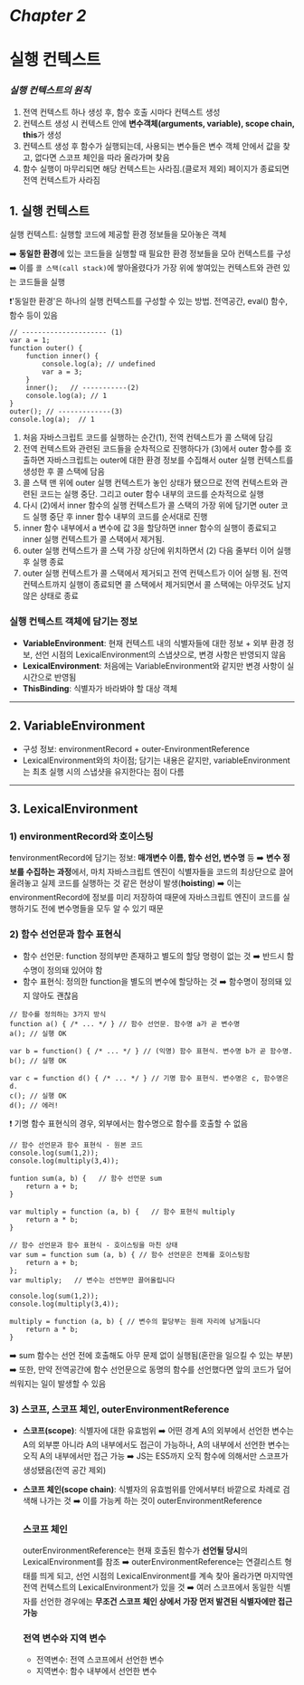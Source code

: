 # ***Chapter 2***

# 실행 컨텍스트

### ***실행 컨텍스트의 원칙***

1. 전역 컨텍스트 하나 생성 후, 함수 호출 시마다 컨텍스트 생성
2. 컨텍스트 생성 시 컨텍스트 안에 **변수객체(arguments, variable), scope chain, this**가 생성
3. 컨텍스트 생성 후 함수가 실행되는데, 사용되는 변수들은 변수 객체 안에서 값을 찾고, 없다면 스코프 체인을 따라 올라가며 찾음
4. 함수 실행이 마무리되면 해당 컨텍스트는 사라짐.(클로저 제외) 페이지가 종료되면 전역 컨텍스트가 사라짐

## **1.  실행 컨텍스트**
실행 컨텍스트: 실행할 코드에 제공할 환경 정보들을 모아놓은 객체

➡️ **동일한 환경**에 있는 코드들을 실행할 때 필요한 환경 정보들을 모아 컨텍스트를 구성 ➡️ 이를 `콜 스택(call stack)`에 쌓아올렸다가 가장 위에 쌓여있는 컨텍스트와 관련 있는 코드들을 실행

❗️'동일한 환경'은 하나의 실행 컨텍스트를 구성할 수 있는 방법. 전역공간, eval() 함수, 함수 등이 있음


    // --------------------- (1)
    var a = 1;
    function outer() {
	    function inner() {
		    console.log(a); // undefined
		    var a = 3;
		}
		inner();   // -----------(2)
		console.log(a); // 1
	}
	outer(); // -------------(3)
	console.log(a);  // 1

1. 처음 자바스크립트 코드를 실행하는 순간(1), 전역 컨텍스트가 콜 스택에 담김
2. 전역 컨텍스트와 관련된 코드들을 순차적으로 진행하다가 (3)에서 outer 함수를 호출하면 자바스크립트는 outer에 대한 환경 정보를 수집해서 outer 실행 컨텍스트를 생성한 후 콜 스택에 담음
3. 콜 스택 맨 위에 outer 실행 컨텍스트가 놓인 상태가 됐으므로 전역 컨텍스트와 관련된 코드는 실행 중단. 그리고 outer 함수 내부의 코드를 순차적으로 실행
4. 다시 (2)에서 inner 함수의 실행 컨텍스트가 콜 스택의 가장 위에 담기면 outer 코드 실행 중단 후 inner 함수 내부의 코드를 순서대로 진행
5. inner 함수 내부에서 a 변수에 값 3을 할당하면 inner 함수의 실행이 종료되고 inner 실행 컨텍스트가 콜 스택에서 제거됨. 
6. outer 실행 컨텍스트가 콜 스택 가장 상단에 위치하면서 (2) 다음 줄부터 이어 실행 후 실행 종료
7. outer 실행 컨텍스트가 콜 스택에서 제거되고 전역 컨텍스트가 이어 실행 됨. 전역 컨텍스트까지 실행이 종료되면 콜 스택에서 제거되면서 콜 스택에는 아무것도 남지 않은 상태로 종료

### **실행 컨텍스트 객체에 담기는 정보**

 - **VariableEnvironment**: 현재 컨텍스트 내의 식별자들에 대한 정보 + 외부 환경 정보, 선언 시점의 LexicalEnvironment의 스냅샷으로, 변경 사항은 반영되지 않음
 - **LexicalEnvironment**: 처음에는 VariableEnvironment와 같지만 변경 사항이 실시간으로 반영됨
- **ThisBinding**: 식별자가 바라봐야 할 대상 객체
---

## **2. VariableEnvironment**
- 구성 정보: environmentRecord + outer-EnvironmentReference
- LexicalEnvironment와의 차이점; 담기는 내용은 같지만, variableEnvironment는 최초 실행 시의 스냅샷을 유지한다는 점이 다름
---

## **3. LexicalEnvironment**
### 1) environmentRecord와 호이스팅
❗️environmentRecord에 담기는 정보: **매개변수 이름, 함수 선언, 변수명** 등
➡️ **변수 정보를 수집하는 과정**에서, 마치 자바스크립트 엔진이 식별자들을 코드의 최상단으로 끌어올려놓고 실제 코드를 실행하는 것 같은 현상이 발생(**hoisting**)
➡️ 이는 environmentRecord에 정보를 미리 저장하여 때문에 자바스크립트 엔진이 코드를 실행하기도 전에 변수명들을 모두 알 수 있기 때문

### 2) 함수 선언문과 함수 표현식
- 함수 선언문: function 정의부만 존재하고 별도의 할당 명령이 없는 것
➡️ 반드시 함수명이 정의돼 있어야 함
- 함수 표현식: 정의한 function을 별도의 변수에 할당하는 것
➡️ 함수명이 정의돼 있지 않아도 괜찮음

```
// 함수를 정의하는 3가지 방식
function a() { /* ... */ } // 함수 선언문. 함수명 a가 곧 변수명
a(); // 실행 OK

var b = function() { /* ... */ } // (익명) 함수 표현식. 변수명 b가 곧 함수명.
b(); // 실행 OK

var c = function d() { /* ... */ } // 기명 함수 표현식. 변수명은 c, 함수명은 d.
c(); // 실행 OK
d(); // 에러!
```
❗️ 기명 함수 표현식의 경우, 외부에서는 함수명으로 함수를 호출할 수 없음

```
// 함수 선언문과 함수 표현식 - 원본 코드
console.log(sum(1,2));
console.log(multiply(3,4));

funtion sum(a, b) {   // 함수 선언문 sum
	return a + b;
}

var multiply = function (a, b) {   // 함수 표현식 multiply
	return a * b;
}
```
```
// 함수 선언문과 함수 표현식 - 호이스팅을 마친 상태
var sum = function sum (a, b) { // 함수 선언문은 전체를 호이스팅함
	return a + b;
};
var multiply;   // 변수는 선언부만 끌어올립니다

console.log(sum(1,2));
console.log(multiply(3,4));

multiply = function (a, b) { // 변수의 할당부는 원래 자리에 남겨둡니다
	return a * b;
}
```
➡️ sum 함수는 선언 전에 호출해도 아무 문제 없이 실행됨(혼란을 일으킬 수 있는 부분)
➡️ 또한, 만약 전역공간에 함수 선언문으로 동명의 함수를 선언했다면 앞의 코드가 덮어씌워지는 일이 발생할 수 있음

### 3) 스코프, 스코프 체인, outerEnvironmentReference
- **스코프(scope)**: 식별자에 대한 유효범위
➡️ 어떤 경계 A의 외부에서 선언한 변수는 A의 외부뿐 아니라 A의 내부에서도 접근이 가능하나, A의 내부에서 선언한 변수는 오직 A의 내부에서만 접근 가능
➡️ JS는 ES5까지 오직 함수에 의해서만 스코프가 생성됐음(전역 공간 제외)
- **스코프 체인(scope chain)**: 식별자의 유효범위를 안에서부터 바깥으로 차례로 검색해 나가는 것
➡️ 이를 가능케 하는 것이 outerEnvironmentReference


  ### **스코프 체인**
  outerEnvironmentReference는 현재 호출된 함수가 **선언될 당시**의 LexicalEnvironment를 참조
  ➡️ outerEnvironmentReference는 연결리스트 형태를 띄게 되고, 선언 시점의 LexicalEnvironment를 계속 찾아 올라가면 마지막엔 전역 컨텍스트의 LexicalEnvironment가 있을 것
  ➡️ 여러 스코프에서 동일한 식별자를 선언한 경우에는 **무조건 스코프 체인 상에서 가장 먼저 발견된 식별자에만 접근 가능**

  ### 전역 변수와 지역 변수
  - 전역변수: 전역 스코프에서 선언한 변수
  - 지역변수: 함수 내부에서 선언한 변수